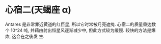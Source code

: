 # 心宿二(天蝎座 α)

Antares 是非常靠近黄道的红巨星, 所以它时常被月亮遮掩. 心宿二的质量重达数个 10^24
吨, 并藉由射出恒星风逐渐减少中, 但此方式较为缓慢. 较快的方法是爆炸, 这会在之後发
生.
